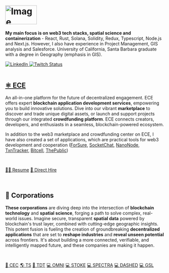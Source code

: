 # <img src="https://github.com/elicharlese/elicharlese/assets/61543012/308d0382-d956-4e02-986b-677a6efa4823" alt="Image" style="width: 100px; height:60px; padding: 0px;">

<div>
  <p><strong>My main focus is on web3 tech stacks, spatial science and containerization</strong> - React, Rust, Solana, Solidity, Redux, Typescript, Node.js and Next.js. However, I also have experience in Project Management, GIS analysis and Salesforce. University of California, Santa Barbara graduate with a degree in Geography (emphasis in GIS).</p>
  <a href="https://www.linkedin.com/in/elicharlese/">
    <img
      src="https://img.shields.io/static/v1?logo=linkedin&style=flat-square&color=7dbee3&label=LinkedIn&message=%E2%98%86"
      alt="LinkedIn"
    />
  </a>
  <a href="https://www.twitch.tv/bangobongo17">
    <img 
      alt="Twitch Status" 
      src="https://img.shields.io/twitch/status/bangobongo17?color=7dbee3&logoColor=7dbee3&style=flat-square"
    />
  </a>
  </a>
</div>
<br/>

## [⚛️ ECE](https://ece-freelance.vercel.app)
An all-in-one platform for the future of decentralized engagement. ECE offers expert **blockchain application development services**, empowering you to build innovative solutions. Dive into our vibrant **marketplace** to discover and trade unique digital assets, or launch and support projects through our integrated **crowdfunding platform**. ECE connects creators, developers, and enthusiasts in a seamless, blockchain-powered ecosystem.

In addition to the web3 marketplace and crowdfunding center on ECE, I have also created a set of applications, which are practical tools for web3 development and cooperation ([ForSure](https://github.com/elicharlese/ForSure), [SocketChat](https://github.com/elicharlese/SocketChat), [NanoNode](https://github.com/elicharlese/NanoNode), [TxnTracker](https://github.com/elicharlese/TXNTracker), [Bitcell](https://github.com/elicharlese/Bitcell), [ThePublic](https://github.com/elicharlese/ThePublic))

<br/>

[👨‍💻 Resume](https://www.canva.com/design/DAGogRM6FDQ/5NYjGhSf-UJcPP5B-OnHIQ/edit?utm_content=DAGogRM6FDQ&utm_campaign=designshare&utm_medium=link2&utm_source=sharebutton)
[👋 Direct Hire](https://contra.com/elias_estrada_ealldusf)

<br/>

## 🏢 Corporations
**These corporations** are diving deep into the intersection of **blockchain technology** and **spatial science**, forging a path to solve complex, real-world issues. Imagine secure, transparent **spatial data** powered by blockchain's trust layer, combined with cutting-edge geographic insights. This potent fusion is fueling the creation of groundbreaking **decentralized applications** that are set to **reshape industries** and **reveal unseen potential** across frontiers. It's about building a more connected, verifiable, and intelligently mapped future, and these companies are making it happen.

<br/>

[🛒 CEC](https://github.com/Creative-Ecommerce-Co/app)
[🌎 TS](https://github.com/TerraSolstice/app)
[🔐 TDT](https://github.com/Tradent/app)
[💻 OMNI](https://github.com/OMNI-VISIONS/OMNI)
[💻 STOKE](https://github.com/STOKE-CLI/STOKE)
[💻 SPECTRA](https://github.com/SPECTRA-SPATIAL/SPECTRA)
[💻 DASHED](https://github.com/DASHED-OS/DASHED)
[💻 GSL](https://github.com/GSL-AI/GSL)
